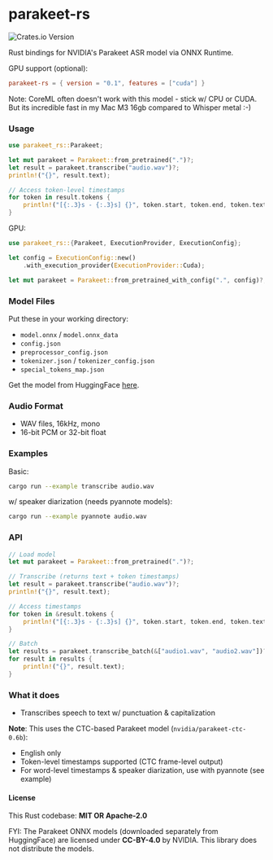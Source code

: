 # parakeet-rs

![Crates.io Version](https://img.shields.io/crates/v/parakeet-rs)


Rust bindings for NVIDIA's Parakeet ASR model via ONNX Runtime.


GPU support (optional):
```toml
parakeet-rs = { version = "0.1", features = ["cuda"] }
```

Note: CoreML often doesn't work with this model - stick w/ CPU or CUDA. But its incredible fast in my Mac M3 16gb compared to Whisper metal :-)

### Usage

```rust
use parakeet_rs::Parakeet;

let mut parakeet = Parakeet::from_pretrained(".")?;
let result = parakeet.transcribe("audio.wav")?;
println!("{}", result.text);

// Access token-level timestamps
for token in result.tokens {
    println!("[{:.3}s - {:.3}s] {}", token.start, token.end, token.text);
}
```

GPU:
```rust
use parakeet_rs::{Parakeet, ExecutionProvider, ExecutionConfig};

let config = ExecutionConfig::new()
    .with_execution_provider(ExecutionProvider::Cuda);

let mut parakeet = Parakeet::from_pretrained_with_config(".", config)?;
```

### Model Files

Put these in your working directory:
- `model.onnx` / `model.onnx_data`
- `config.json`
- `preprocessor_config.json`
- `tokenizer.json` / `tokenizer_config.json`
- `special_tokens_map.json`

Get the model from HuggingFace [here](https://huggingface.co/onnx-community/parakeet-ctc-0.6b-ONNX/tree/main/onnx). 

### Audio Format

- WAV files, 16kHz, mono
- 16-bit PCM or 32-bit float

### Examples

Basic:
```bash
cargo run --example transcribe audio.wav
```

w/ speaker diarization (needs pyannote models):
```bash
cargo run --example pyannote audio.wav
```

### API

```rust
// Load model
let mut parakeet = Parakeet::from_pretrained(".")?;

// Transcribe (returns text + token timestamps)
let result = parakeet.transcribe("audio.wav")?;
println!("{}", result.text);

// Access timestamps
for token in &result.tokens {
    println!("[{:.3}s - {:.3}s] {}", token.start, token.end, token.text);
}

// Batch
let results = parakeet.transcribe_batch(&["audio1.wav", "audio2.wav"])?;
for result in results {
    println!("{}", result.text);
}
```

### What it does

- Transcribes speech to text w/ punctuation & capitalization

**Note**: This uses the CTC-based Parakeet model (`nvidia/parakeet-ctc-0.6b`):
- English only
- Token-level timestamps supported (CTC frame-level output)
- For word-level timestamps & speaker diarization, use with pyannote (see example)

#### License

This Rust codebase: **MIT OR Apache-2.0**

FYI: The Parakeet ONNX models (downloaded separately from HuggingFace) are licensed under **CC-BY-4.0** by NVIDIA. This library does not distribute the models. 
